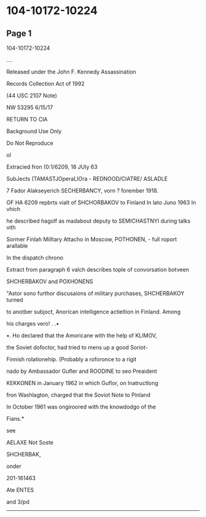 # 104-10172-10224

## Page 1

104-10172-10224

....

Released under the John F. Kennedy Assassination

Records Collection Act of 1992

(44 USC 2107 Note)

NW 53295 6/15/17

RETURN TO CIA

Background Use Only

Do Not Reproduce

ol

Extracied fron (0:1/6209, 18 JUly 63

SubJects (TAMASTJOperaLIOra - REDNOOD/CIATRE/ ASLADLE

7 Fador Alakseyerich SECHERBANCY, vorn ? forember 1918.

OF HA 6209 repbrts vialt of SHCHORBAKOV to Finland In lato Juno 1963 In vhich

he described hagolf as madabout deputy to SEMICHASTNYI during talks vith

Sormer Finlah MilItary Attacho in Moscow, POTHONEN, - full roport arallable

In the dispatch chrono

Extract from paragraph 6 valch describes tople of convorsation botveen

SHCHERBAKOV and POXHONENS

"Astor sono furthor discusaions of military purchases, SHCHERBAKOY turned

to anotber subjoct, Anorican intelligence actieltion in Finland. Among

his charges vero! . .•

•. Ho declared that the Amoricane with the help of KLIMOV,

the Soviet dofoctor, had tried to mens up a good Soriot-

Finnish rolationehip. (Probably a roforonce to a rigit

nado by Ambassador Gufler and ROODINE to seo Preaident

KEKKONEN in January 1962 in which Guflor, on Inatructlong

fron Washlagton, charged that the Soviot Note to Pinland

In October 1961 was ongiroored with the knowdodgo of the

Fians.*

see

AELAXE Not Soste

SHCHERBAK,

onder

201-161463

Ate ENTES

and 3/pd

---

